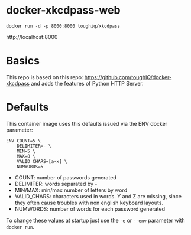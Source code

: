 # docker-xkcdpass-web

`docker run -d -p 8000:8000 toughiq/xkcdpass`

http://localhost:8000

# Basics

This repo is based on this repo: https://github.com/toughIQ/docker-xkcdpass
and adds the features of Python HTTP Server.

# Defaults

This container image uses this defaults issued via the ENV docker parameter:
```
ENV COUNT=5 \
    DELIMITER=- \
    MIN=5 \
    MAX=8 \
    VALID_CHARS=[a-x] \
    NUMWORDS=5
```
* COUNT: number of passwords generated
* DELIMITER: words separated by -
* MIN/MAX: min/max number of letters by word
* VALID_CHARS: characters used in words. Y and Z are missing, since they often cause troubles with non english keyboard layouts.
* NUMWORDS: number of words for each password generated

To change these values at startup just use the `-e` or `--env` parameter with `docker run`.
